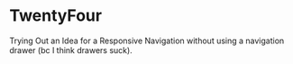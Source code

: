 # TwentyFour
Trying Out an Idea for a Responsive Navigation without using a navigation drawer (bc I think drawers suck). 
